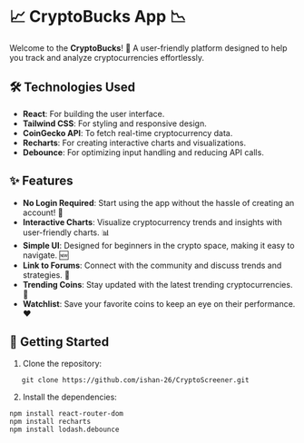 # 📈 CryptoBucks App 📉

Welcome to the **CryptoBucks**! 🚀 A user-friendly platform designed to help you track and analyze cryptocurrencies effortlessly.

## 🛠️ Technologies Used

- **React**: For building the user interface.
- **Tailwind CSS**: For styling and responsive design.
- **CoinGecko API**: To fetch real-time cryptocurrency data.
- **Recharts**: For creating interactive charts and visualizations.
- **Debounce**: For optimizing input handling and reducing API calls.

## ✨ Features

- **No Login Required**: Start using the app without the hassle of creating an account! 🙌
- **Interactive Charts**: Visualize cryptocurrency trends and insights with user-friendly charts. 📊
- **Simple UI**: Designed for beginners in the crypto space, making it easy to navigate. 🆕
- **Link to Forums**: Connect with the community and discuss trends and strategies. 💬
- **Trending Coins**: Stay updated with the latest trending cryptocurrencies. 🌟
- **Watchlist**: Save your favorite coins to keep an eye on their performance. ❤️

## 🚀 Getting Started

1. Clone the repository:
```
   git clone https://github.com/ishan-26/CryptoScreener.git
```
2. Install the dependencies:
```
npm install react-router-dom
npm install recharts
npm install lodash.debounce
```
